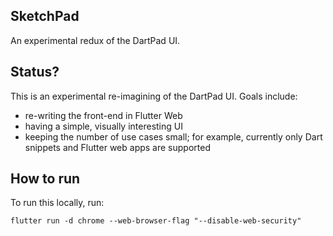 ## SketchPad

An experimental redux of the DartPad UI.

## Status?

This is an experimental re-imagining of the DartPad UI. Goals include:

- re-writing the front-end in Flutter Web
- having a simple, visually interesting UI
- keeping the number of use cases small; for example, currently only Dart
  snippets and Flutter web apps are supported

## How to run

To run this locally, run:

```
flutter run -d chrome --web-browser-flag "--disable-web-security"
```
